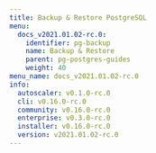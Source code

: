 ```yaml
---
title: Backup & Restore PostgreSQL
menu:
  docs_v2021.01.02-rc.0:
    identifier: pg-backup
    name: Backup & Restore
    parent: pg-postgres-guides
    weight: 40
menu_name: docs_v2021.01.02-rc.0
info:
  autoscaler: v0.1.0-rc.0
  cli: v0.16.0-rc.0
  community: v0.16.0-rc.0
  enterprise: v0.3.0-rc.0
  installer: v0.16.0-rc.0
  version: v2021.01.02-rc.0
---
```


